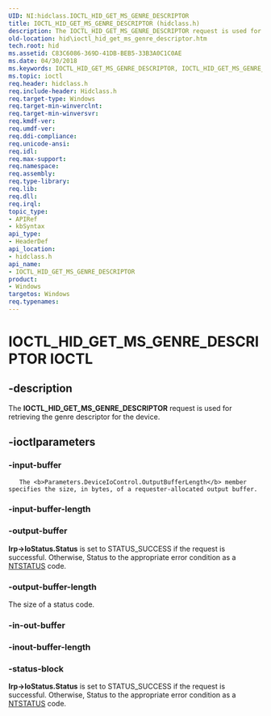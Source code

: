 ```yaml
---
UID: NI:hidclass.IOCTL_HID_GET_MS_GENRE_DESCRIPTOR
title: IOCTL_HID_GET_MS_GENRE_DESCRIPTOR (hidclass.h)
description: The IOCTL_HID_GET_MS_GENRE_DESCRIPTOR request is used for retrieving the genre descriptor for the device.
old-location: hid\ioctl_hid_get_ms_genre_descriptor.htm
tech.root: hid
ms.assetid: C83C6086-369D-41DB-BEB5-33B3A0C1C0AE
ms.date: 04/30/2018
ms.keywords: IOCTL_HID_GET_MS_GENRE_DESCRIPTOR, IOCTL_HID_GET_MS_GENRE_DESCRIPTOR control, IOCTL_HID_GET_MS_GENRE_DESCRIPTOR control code [Human Input Devices], hid.ioctl_hid_get_ms_genre_descriptor, hidclass/IOCTL_HID_GET_MS_GENRE_DESCRIPTOR
ms.topic: ioctl
req.header: hidclass.h
req.include-header: Hidclass.h
req.target-type: Windows
req.target-min-winverclnt: 
req.target-min-winversvr: 
req.kmdf-ver: 
req.umdf-ver: 
req.ddi-compliance: 
req.unicode-ansi: 
req.idl: 
req.max-support: 
req.namespace: 
req.assembly: 
req.type-library: 
req.lib: 
req.dll: 
req.irql: 
topic_type:
- APIRef
- kbSyntax
api_type:
- HeaderDef
api_location:
- hidclass.h
api_name:
- IOCTL_HID_GET_MS_GENRE_DESCRIPTOR
product:
- Windows
targetos: Windows
req.typenames: 
---
```


# IOCTL_HID_GET_MS_GENRE_DESCRIPTOR IOCTL


## -description


The <b>IOCTL_HID_GET_MS_GENRE_DESCRIPTOR</b> 
   request is used for retrieving the genre descriptor for the device.


## -ioctlparameters




### -input-buffer


       The <b>Parameters.DeviceIoControl.OutputBufferLength</b> member specifies the size, in bytes, of a requester-allocated output buffer. 


### -input-buffer-length




### -output-buffer

<b>Irp->IoStatus.Status</b> is set to STATUS_SUCCESS if the request is successful. Otherwise, Status to the appropriate error condition as a <a href="https://docs.microsoft.com/windows-hardware/drivers/kernel/using-ntstatus-values">NTSTATUS</a> code.


### -output-buffer-length

The size of a status code.


### -in-out-buffer








### -inout-buffer-length








### -status-block

<b>Irp->IoStatus.Status</b> is set to STATUS_SUCCESS if the request is successful. Otherwise, Status to the appropriate error condition as a <a href="https://docs.microsoft.com/windows-hardware/drivers/kernel/using-ntstatus-values">NTSTATUS</a> code.


